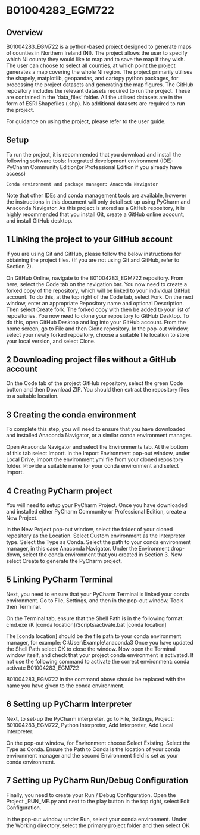 # B01004283_EGM722
Overview
----------------------------------------------------------------------------------------------------------------------------------------------------------------------
B01004283_EGM722 is a python-based project designed to generate maps of counties in Northern Ireland (NI). The project allows the user to specify which NI county they would like to map and to save the map if they wish. The user can choose to select all counties, at which point the project generates a map covering the whole NI region.
The project primarily utilises the shapely, matplotlib, geopandas, and cartopy python packages, for processing the project datasets and generating the map figures. 
The GitHub repository includes the relevant datasets required to run the project. These are contained in the ‘data_files’ folder. All the utilised datasets are in the form of ESRI Shapefiles (.shp). No additional datasets are required to run the project.

For guidance on using the project, please refer to the user guide.

Setup
----------------------------------------------------------------------------------------------------------------------------------------------------------------------
To run the project, it is recommended that you download and install the following software tools:
    Integrated development environment (IDE): PyCharm Community Edition(or Professional Edition if you already have access)
   
    Conda environment and package manager: Anaconda Navigator
    
Note that other IDEs and conda management tools are available, however the instructions in this document will only detail set-up using PyCharm and Anaconda Navigator.
As this project is stored as a GitHub repository, it is highly recommended that you install Git, create a GitHub online account, and install GitHub desktop.

1 Linking the project to your GitHub account
--------------------------------------------------------------------------------------------------------------------------------------------------------------------
If you are using Git and GitHub, please follow the below instructions for obtaining the project files. (If you are not using Git and GitHub, refer to Section 2).

On GitHub Online, navigate to the B01004283_EGM722 repository. From here, select the Code tab on the navigation bar.
You now need to create a forked copy of the repository, which will be linked to your individual GitHub account. To do this, at the top right of the Code tab, select Fork.
On the next window, enter an appropriate Repository name and optional Description. Then select Create fork. The forked copy with then be added to your list of repositories.
You now need to clone your repository to GitHub Desktop. To do this, open GitHub Desktop and log into your GitHub account. From the home screen, go to File and then Clone repository.
In the pop-out window, select your newly forked repository, choose a suitable file location to store your local version, and select Clone.

2 Downloading project files without a GitHub account
--------------------------------------------------------------------------------------------------------------------------------------------------------------------
On the Code tab of the project GitHub repository, select the green Code button and then Download ZIP. You should then extract the repository files to a suitable location.

3 Creating the conda environment
--------------------------------------------------------------------------------------------------------------------------------------------------------------------
To complete this step, you will need to ensure that you have downloaded and installed Anaconda Navigator, or a similar conda environment manager.

Open Anaconda Navigator and select the Environments tab. At the bottom of this tab select Import. In the Import Environment pop-out window, under Local Drive, import the environment.yml file from your cloned repository folder. Provide a suitable name for your conda environment and select Import.

4 Creating PyCharm project
--------------------------------------------------------------------------------------------------------------------------------------------------------------------
You will need to setup your PyCharm Project. Once you have downloaded and installed either PyCharm Community or Professional Edition, create a New Project.

In the New Project pop-out window, select the folder of your cloned repository as the Location.
Select Custom environment as the Interpreter type. Select the Type as Conda. Select the path to your conda environment manager, in this case Anaconda Navigator. Under the Environment drop-down, select the conda environment that you created in Section 3. Now select Create to generate the PyCharm project.

5 Linking PyCharm Terminal
--------------------------------------------------------------------------------------------------------------------------------------------------------------------
Next, you need to ensure that your PyCharm Terminal is linked your conda environment. Go to File, Settings, and then in the pop-out window, Tools then Terminal. 

On the Terminal tab, ensure that the Shell Path is in the following format:
cmd.exe /K [conda location]\Scripts\activate.bat [conda location]

The [conda location] should be the file path to your conda environment manager, for example: C:\User\Example\anaconda3
Once you have updated the Shell Path select OK to close the window.
Now open the Terminal window itself, and check that your project conda environment is activated. If not use the following command to activate the correct environment:
conda activate B01004283_EGM722

B01004283_EGM722 in the command above should be replaced with the name you have given to the conda environment.

6 Setting up PyCharm Interpreter
--------------------------------------------------------------------------------------------------------------------------------------------------------------------
Next, to set-up the PyCharm interpreter, go to File, Settings, Project: B01004283_EGM722, Python Interpreter, Add Interpreter, Add Local Interpreter.

On the pop-out window, for Environment choose Select Existing. Select the Type as Conda. Ensure the Path to Conda is the location of your conda environment manager and the second Environment field is set as your conda environment.

7 Setting up PyCharm Run/Debug Configuration 
--------------------------------------------------------------------------------------------------------------------------------------------------------------------
Finally, you need to create your Run / Debug Configuration. Open the Project _RUN_ME.py and next to the play button in the top right, select Edit Configuration.

In the pop-out window, under Run, select your conda environment. Under the Working directory, select the primary project folder and then select OK.
